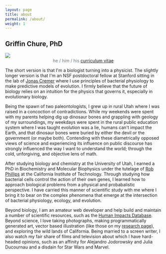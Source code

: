 ```yaml
---
layout: page
title: about
permalink: /about/
weight: 1
---
```


## Griffin Chure, PhD 
 
<div class="masonry">
  <div class="mItem">
    <img style="height: auto;" src="{{site.baseurl}}/assets/images/jellyfish3.png">
    <center>
    <span style="color: #6c757d;"> he / him / his</span>
<a class="m-1 btn btn-outline-secondary btn-md btn-block" href="{{site.baseurl}}/assets/pdfs/GriffinChure_CV_2022-03-08.pdf">
<i class="fas fa-file-pdf"></i> curriculum vitae </a>
<a class="m-1 btn btn-outline-secondary btn-md " href="mailto:gchure@stanford.edu">
<i class="fa fa-envelope"></i></a>
<a class="m-1 btn btn-outline-secondary btn-md " href="https://orcid.org/0000-0002-2216-2057">
<i class="fab fa-orcid"></i></a>
<a class="m-1 btn btn-outline-secondary btn-md " href="https://github.com/gchure">
<i class="fab fa-github"></i></a>
<a class="m-1 btn btn-outline-secondary btn-md " href="https://scholar.google.com/citations?user=hnr_VNMAAAAJ&hl=en">
<i class="fas fa-graduation-cap"></i></a>
<a class="m-1 btn btn-outline-secondary btn-md " href="https://twitter.com/gdchure">
<i class="fab fa-twitter"></i></a>
</center>
</div>
</div>

The short version is that I'm a biologist turning into a physicist. The slightly
longer version is that I'm an NSF postdoctoral fellow at Stanford sitting in the
lab of <a href="https://cremerlab.com">Jonas Cremer</a> where I use principles
of bacterial physiology to make predictive models of evolution. I firmly believe
that the future of biology relies on an intuition for the physics that governs
it, especially in evolutionary biology.

Being the spawn of two paleontologists, I grew up in rural Utah where I was
raised in  a concoction of contradictions. While my weekends were spent with my
parents helping dig up dinosaur bones and grappling with geology of my
surroundings, my weekdays were spent in the rural public education system where
I was taught evolution was a lie, humans can't impact the Earth, and that
dinosaur bones were buried by either the devil or the government (or maybe
both).  Contending with these diametrically opposed views of science and
experiencing its influence on public discourse has strongly influenced the way I
want to understand the world; through the cold, unforgiving, and objective lens of math. 

After studying biology and chemistry at the University of Utah, I earned a PhD 
in Biochemistry and Molecular Biophysics under the tutelage of [Rob Phillips](https://rpgroup.caltech.edu)
at the California Institute of Technology. Through studying how bacterial cells
control the action of their own genes, I learned how to approach biological
problems from a physical and probabalistic perspective. I have carried this
manner of scientific study with me where I bring it to bear on the complex
phenomena that emerge at the intersection of bacterial physiology, ecology, and
evolution. 

Beyond biology, I am an amateur web developer and help build and maintain a
number of scientific resources, such as the [Human Impacts
Database](https://anthroponumbers.org). Beyond science, I love taking
photographs, making programmatically generated art, vector based illustration 
(like those on my [research page]({{site.baseurl}}/research)), and exploring the wild lands
of California. Being married to a screen writer, I
also watch my fair share of films and television about which I have hard-headed
opinions, such as an affinity for Alejandro Jodorowsky and Julia Ducournau and a disdain for Star
Wars and Marvel.

